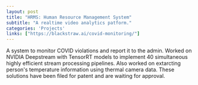 ```yaml
---
layout: post
title: "HRMS: Human Resource Management System"
subtitle: "A realtime video analytics patform."
categories: 'Projects'
links: ["https://blackstraw.ai/covid-monitoring/"]
---
```


A system to monitor COVID violations and report it to the admin. Worked on NVIDIA Deepstream with TensorRT models to implement 40 simultaneous highly efficient stream processing pipelines. Also worked on extarcting person's temperature information using thermal camera data. These solutions have been filed for patent and are waiting for approval.